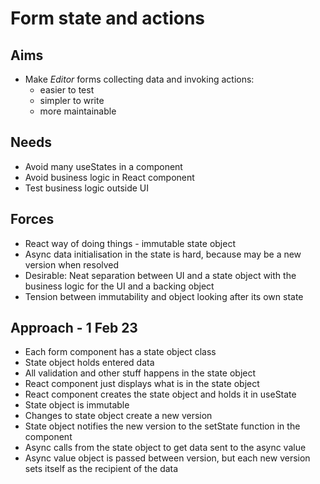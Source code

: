 Form state and actions
======================

Aims
----

- Make _Editor_ forms collecting data and invoking actions:
  - easier to test
  - simpler to write
  - more maintainable

Needs
-----

- Avoid many useStates in a component
- Avoid business logic in React component
- Test business logic outside UI

Forces
------

- React way of doing things - immutable state object
- Async data initialisation in the state is hard, because may be a new version when resolved
- Desirable: Neat separation between UI and a state object with the business logic for the UI and a backing object
- Tension between immutability and object looking after its own state

Approach - 1 Feb 23
-------------------

- Each form component has a state object class
- State object holds entered data
- All validation and other stuff happens in the state object
- React component just displays what is in the state object
- React component creates the state object and holds it in useState
- State object is immutable
- Changes to state object create a new version
- State object notifies the new version to the setState function in the component
- Async calls from the state object to get data sent to the async value
- Async value object is passed between version, but each new version sets itself as the recipient of the data
